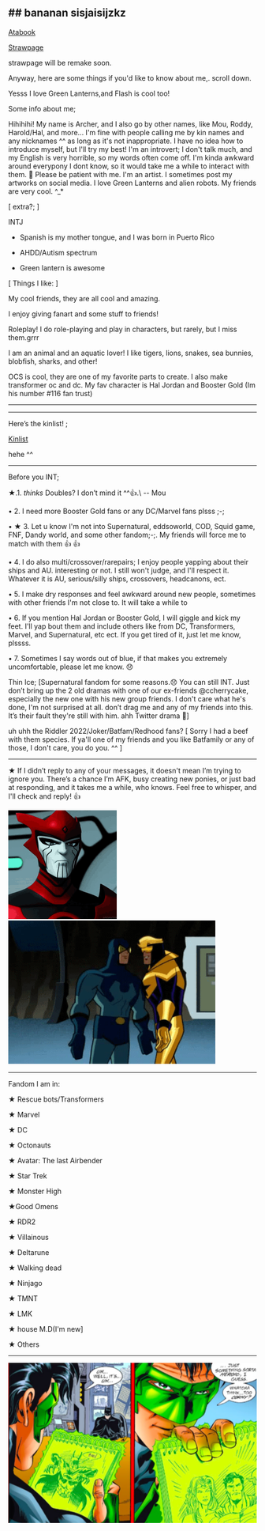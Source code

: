 ## ## bananan sisjaisijzkz

[Atabook](https://angelcake.atabook.org/)   
     
[Strawpage](https://ang3lcake.straw.page)

strawpage will be remake soon. 

 Anyway, here are some things if you'd like to know about me,. scroll down. 


Yesss I love Green Lanterns,and Flash is cool too!


Some info about me;

Hihihihi! My name is Archer, and I also go by other names, like Mou, Roddy, Harold/Hal, and more... I'm fine with people calling me by kin names and any nicknames ^^ as long as it's not inappropriate. I have no idea how to introduce myself, but I'll try my best! I'm an introvert; I don't talk much, and my English is very horrible, so my words often come off. I'm kinda awkward around everypony I dont know, so it would take me a while to interact with them. 🫠 Please be patient with me. I'm an artist. I sometimes post my artworks on social media. I love Green Lanterns and alien robots. My friends are very cool. ^_*

[ extra?; ]

INTJ

- Spanish is my mother tongue, and I was born in Puerto Rico 

- AHDD/Autism spectrum

- Green lantern is awesome

[ Things I like: ]

My cool friends, they are all cool and amazing. 

I enjoy giving fanart and some stuff to friends!

Roleplay! I do role-playing and play in characters, but rarely, but I miss them.grrr

I am an animal and an aquatic lover! I like tigers, lions, snakes, sea bunnies, blobfish, sharks, and other!

OCS is cool, they are one of my favorite parts to create. I also make transformer oc and dc.
My fav character is Hal Jordan and Booster Gold (Im his number #116 fan trust)
_______________________________________
____________________________________

Here’s the kinlist! ;

[Kinlist](https://ang3lcake.straw.page/kins)



hehe ^^


______________________________

Before you INT; 

★.1. *thinks* Doubles? I don’t mind it ^^👍.\ -- Mou
 
 • 2.   I need more Booster Gold fans or any DC/Marvel fans plsss ;-;
  
• ★ 3. Let u know I'm not into Supernatural, eddsoworld, COD, Squid game, FNF, Dandy world, and some other fandom;-;. My friends will force me to match with them  👍  👍 

• 4. I do also multi/crossover/rarepairs; I enjoy people yapping about their ships and AU. interesting or not. I still won't judge, and I'll respect it. Whatever it is AU, serious/silly ships, crossovers, headcanons, ect.


• 5. I make dry responses and feel awkward around new people, sometimes with other friends I'm not close to. It will take a while to 



• 6. If you mention Hal Jordan or Booster Gold, I will giggle and kick my feet. I'll yap bout them and include others like from DC, Transformers, Marvel, and Supernatural, etc ect. If you get tired of it, just let me know, plssss.

• 7. Sometimes I say words out of blue, if that makes you extremely uncomfortable, please let me know.  😞


Thin Ice;
[Supernatural fandom for some reasons.😞 You can still INT. Just don’t bring up the 2 old dramas with one of our ex-friends @ccherrycake, especially the new one with his new group friends. I don't care what he's done, I'm not surprised at all. don’t drag me and any of my friends into this. It’s their fault they're still with him. ahh Twitter drama 🤣]





uh uhh  the Riddler 2022/Joker/Batfam/Redhood fans?
[ Sorry I had a beef with them species. If ya'll one of my friends and you like Batfamily or any of those, I don't care, you do you. ^^ ]

___________________________________________________________________________
 
 ★ If I didn’t reply to any of your messages, it doesn't mean I’m trying to ignore you. There’s a chance I’m AFK, busy creating new ponies, or just bad at responding, and it takes me a while, who knows. Feel free to whisper, and I'll check and reply! 👍



![image_alt](https://github.com/StaticSh0ck/StaticSh0ck/blob/58d93dbd6b55d6a11a20ad12eba3141e75a66ad3/razer-red-lantern.gif) ![image alt](https://github.com/StaticSh0ck/StaticSh0ck/blob/main/tumblr_637b15c1503a5f7c36da23587d3b5fd5_76ef5aa0_500.gif?raw=true)

 
___________________________________________________________________________
Fandom I am in: 

★ Rescue bots/Transformers

★  Marvel

★ DC

★ Octonauts

★ Avatar: The last Airbender

★ Star Trek

★ Monster High

★Good Omens

★ RDR2

★ Villainous

★ Deltarune

★ Walking dead

★ Ninjago

★ TMNT

★ LMK

★ house M.D(I'm new]

★ Others

___________________________________________________________________________

 
 ![image_alt](https://github.com/StaticSh0ck/StaticSh0ck/blob/4f8d446d160b0167330cfcf5c6869e950732a126/Screenshot%202025-06-16%204.02.48%20AM.png)
